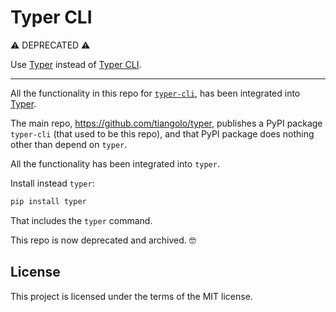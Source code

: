 # Typer CLI

⚠️ DEPRECATED ⚠️

Use [Typer](https://github.com/tiangolo/typer) instead of [Typer CLI](https://github.com/tiangolo/typer-cli).

---

All the functionality in this repo for [`typer-cli`](https://github.com/tiangolo/typer-cli), has been integrated into [Typer](https://github.com/tiangolo/typer).

The main repo, https://github.com/tiangolo/typer, publishes a PyPI package `typer-cli` (that used to be this repo), and that PyPI package does nothing other than depend on `typer`.

All the functionality has been integrated into `typer`.

Install instead `typer`:

```bash
pip install typer
```

That includes the `typer` command.

This repo is now deprecated and archived. 🤓

## License

This project is licensed under the terms of the MIT license.
